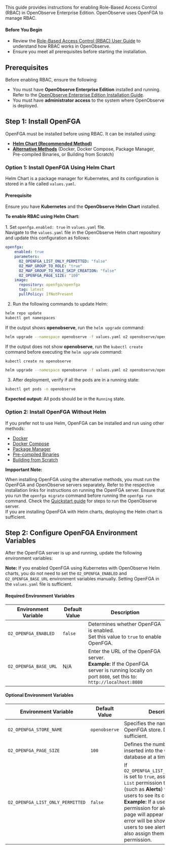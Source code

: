 This guide provides instructions for enabling Role-Based Access Control (RBAC) in OpenObserve Enterprise Edition. OpenObserve uses OpenFGA to manage RBAC.

#### Before You Begin

- Review the [Role-Based Access Control (RBAC) User Guide](role-based-access-control.md) to understand how RBAC works in OpenObserve.
- Ensure you meet all prerequisites before starting the installation.

## Prerequisites

Before enabling RBAC, ensure the following:

- You must have **OpenObserve Enterprise Edition** installed and running. Refer to the [OpenObserve Enterprise Edition Installation Guide](../../openobserve-enterprise-edition-installation-guide.md).
- You must have **administrator access** to the system where OpenObserve is deployed.

## Step 1: Install OpenFGA

OpenFGA must be installed before using RBAC. It can be installed using:

- [**Helm Chart (Recommended Method)**](#option-1-install-openfga-using-helm-chart)
- [**Alternative Methods**](#option-2-install-openfga-without-helm) (Docker, Docker Compose, Package Manager, Pre-compiled Binaries, or Building from Scratch)

### Option 1: Install OpenFGA Using Helm Chart

Helm Chart is a package manager for Kubernetes, and its configuration is stored in a file called `values.yaml`.

#### Prerequisite

Ensure you have **Kubernetes** and the **OpenObserve Helm Chart** installed.

**To enable RBAC using Helm Chart:** 
<br><br>1. Set `openfga.enabled: true` in `values.yaml` file.<br> 
Navigate to the `values.yaml` file in the OpenObserve Helm chart repository and update this configuration as follows:

```yml 
openfga:
    enabled: true
    parameters:
      O2_OPENFGA_LIST_ONLY_PERMITTED: "false"
      O2_MAP_GROUP_TO_ROLE: "true"
      O2_MAP_GROUP_TO_ROLE_SKIP_CREATION: "false"
      O2_OPENFGA_PAGE_SIZE: "100"
    image:
      repository: openfga/openfga
      tag: latest
      pullPolicy: IfNotPresent
```
2. Run the following commands to update Helm:

```sh
helm repo update
kubectl get namespaces
```

If the output shows **openobserve**, run the `helm upgrade` command:

```sh
helm upgrade --namespace openobserve -f values.yaml o2 openobserve/openobserve
```

If the output does not show **openobserve**, run the `kubectl create` command before executing the `helm upgrade` command: 
    
```sh 
kubectl create ns openobserve
```
```sh
helm upgrade --namespace openobserve -f values.yaml o2 openobserve/openobserve
```
3. After deployment, verify if all the pods are in a running state:

```sh
kubectl get pods -n openobserve
```
**Expected output:** All pods should be in the `Running` state.


### Option 2: Install OpenFGA Without Helm

If you prefer not to use Helm, OpenFGA can be installed and run using other methods:

- [Docker](https://openfga.dev/docs/getting-started/setup-openfga/docker)
- [Docker Compose](https://github.com/openfga/openfga?tab=readme-ov-file#docker-compose)  
- [Package Manager](https://github.com/openfga/openfga?tab=readme-ov-file#package-managers)
- [Pre-compiled Binaries](https://github.com/openfga/openfga?tab=readme-ov-file#pre-compiled-binaries)
- [Building from Scratch](https://github.com/openfga/openfga?tab=readme-ov-file#building-from-source)

**Impportant Note:** 

When installing OpenFGA using the alternative methods, you must run the OpenFGA and OpenObserve servers separately. Refer to the respective installation links for instructions on running the OpenFGA server. Ensure that you run the `openfga migrate` command before running the `openfga run` command. Check the [Quickstart guide](https://openobserve.ai/docs/quickstart/#openobserve-cloud) for steps to run the OpenObserve server.
<br>If you are installing OpenFGA with Helm charts, deploying the Helm chart is sufficient.

## Step 2: Configure OpenFGA Environment Variables

After the OpenFGA server is up and running, update the following environment variables:

**Note:** If you enabled OpenFGA using Kubernetes with OpenObserve Helm charts, you do not need to set the `O2_OPENFGA_ENABLED` and `O2_OPENFGA_BASE_URL` environment variables manually. Setting OpenFGA in the `values.yaml` file is sufficient.


#### **Required Environment Variables**
| **Environment Variable** | **Default Value** | **Description** |
|--------------------------|-------------------|----------------|
| `O2_OPENFGA_ENABLED` | `false` | Determines whether OpenFGA is enabled. <br>Set this value to `true` to enable OpenFGA. |
| `O2_OPENFGA_BASE_URL` | N/A | Enter the URL of the OpenFGA server. <br> **Example:** If the OpenFGA server is running locally on port `8080`, set this to: <br> `http://localhost:8080` |


#### **Optional Environment Variables**
| **Environment Variable** | **Default Value** | **Description** |
|--------------------------|-------------------|----------------|
| `O2_OPENFGA_STORE_NAME` | `openobserve` | Specifies the name of the OpenFGA store. Default value is sufficient. |
| `O2_OPENFGA_PAGE_SIZE` | `100` | Defines the number of records inserted into the OpenFGA database at a time. |
| `O2_OPENFGA_LIST_ONLY_PERMITTED` | `false` | If `O2_OPENFGA_LIST_ONLY_PERMITTED` is set to `true`, assigning only the `List` permission to a resource (such as **Alerts**) will not allow users to see its contents. <br> **Example:** If a user has the `List` permission for alerts, the **Alerts** page will appear empty, but no error will be shown. To allow users to see alerts, you must also assign them the `Get` permission. |
